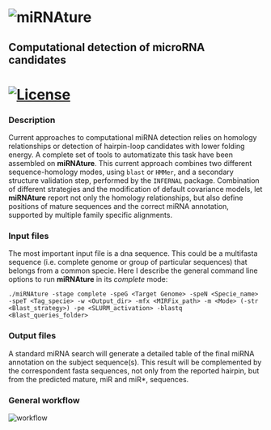 ![miRNAture](https://github.com/cavelandiah/miRNAture_v1/blob/master/mirnature_logo.png "miRNAture") 
=========
## Computational detection of microRNA candidates
[![License](https://img.shields.io/github/license/cavelandiah/Mirsanmir)](https://github.com/cavelandiah/Mirsanmir) 
=========

### Description
Current approaches to computational miRNA detection relies on homology
relationships or detection of hairpin-loop candidates with lower folding energy.
A complete set of tools to automatizate this task have been assembled on
**miRNAture**. This current approach combines two different sequence-homology
modes, using `blast` or `HMMer`, and a secondary structure validation step,
performed by the `INFERNAL` package.  Combination of different
strategies and the modification of default covariance models, let **miRNAture**
report not only the homology relationships, but also define positions of mature
sequences and the correct miRNA annotation, supported by multiple family
specific alignments.

### Input files
The most important input file is a dna sequence. This could be a multifasta
sequence (i.e. complete genome or group of particular sequences) that belongs
from a common specie. Here I describe the general command line options to run
**miRNAture** in its _complete_ mode:

`./miRNAture -stage complete -speG <Target Genome> -speN <Specie_name> -speT <Tag_specie> -w <Output_dir> -mfx <MIRFix_path> -m <Mode> (-str <Blast_strategy>) -pe <SLURM_activation> -blastq <Blast_queries_folder>`

### Output files
A standard miRNA search will generate a detailed table of the final miRNA
annotation on the subject sequence(s). This result will be complemented by the
correspondent fasta sequences, not only from the reported hairpin, but from the
predicted mature, miR and miR\*, sequences. 


### General workflow
![workflow](https://github.com/cavelandiah/miRNAture_v1/blob/master/miRNAture2.png "miRNAture") 
